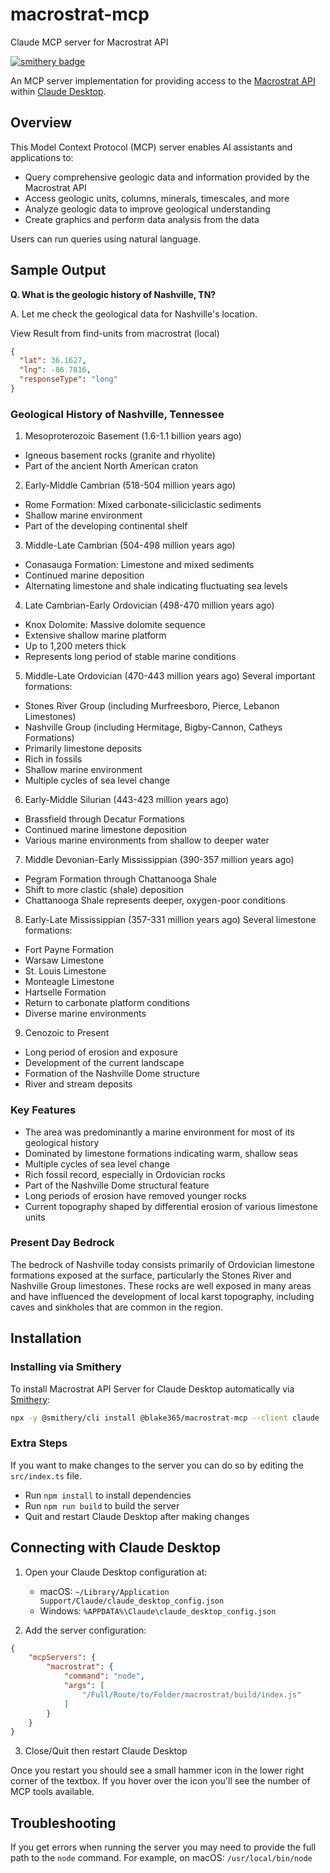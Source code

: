 # macrostrat-mcp
Claude MCP server for Macrostrat API

[![smithery badge](https://smithery.ai/badge/@blake365/macrostrat-mcp)](https://smithery.ai/server/@blake365/macrostrat-mcp)

An MCP server implementation for providing access to the [Macrostrat API](https://macrostrat.org/api) within [Claude Desktop](https://claude.ai/download).

## Overview

This Model Context Protocol (MCP) server enables AI assistants and applications to:

- Query comprehensive geologic data and information provided by the Macrostrat API
- Access geologic units, columns, minerals, timescales, and more
- Analyze geologic data to improve geological understanding
- Create graphics and perform data analysis from the data

Users can run queries using natural language.

## Sample Output

**Q. What is the geologic history of Nashville, TN?**

A. 
Let me check the geological data for Nashville's location.

View Result from find-units from macrostrat (local)
```json
{
  "lat": 36.1627,
  "lng": -86.7816,
  "responseType": "long"
}
```

### Geological History of Nashville, Tennessee
1. Mesoproterozoic Basement (1.6-1.1 billion years ago)
- Igneous basement rocks (granite and rhyolite)
- Part of the ancient North American craton

2. Early-Middle Cambrian (518-504 million years ago)
- Rome Formation: Mixed carbonate-siliciclastic sediments
- Shallow marine environment
- Part of the developing continental shelf

3. Middle-Late Cambrian (504-498 million years ago)
- Conasauga Formation: Limestone and mixed sediments
- Continued marine deposition
- Alternating limestone and shale indicating fluctuating sea levels

4. Late Cambrian-Early Ordovician (498-470 million years ago)
- Knox Dolomite: Massive dolomite sequence
- Extensive shallow marine platform
- Up to 1,200 meters thick
- Represents long period of stable marine conditions

5. Middle-Late Ordovician (470-443 million years ago)
Several important formations:
- Stones River Group (including Murfreesboro, Pierce, Lebanon Limestones)
- Nashville Group (including Hermitage, Bigby-Cannon, Catheys Formations)
- Primarily limestone deposits
- Rich in fossils
- Shallow marine environment
- Multiple cycles of sea level change

6. Early-Middle Silurian (443-423 million years ago)
- Brassfield through Decatur Formations
- Continued marine limestone deposition
- Various marine environments from shallow to deeper water

7. Middle Devonian-Early Mississippian (390-357 million years ago)
- Pegram Formation through Chattanooga Shale
- Shift to more clastic (shale) deposition
- Chattanooga Shale represents deeper, oxygen-poor conditions

8. Early-Late Mississippian (357-331 million years ago)
Several limestone formations:
- Fort Payne Formation
- Warsaw Limestone
- St. Louis Limestone
- Monteagle Limestone
- Hartselle Formation
- Return to carbonate platform conditions
- Diverse marine environments

9. Cenozoic to Present
- Long period of erosion and exposure
- Development of the current landscape
- Formation of the Nashville Dome structure
- River and stream deposits

### Key Features
- The area was predominantly a marine environment for most of its geological history
- Dominated by limestone formations indicating warm, shallow seas
- Multiple cycles of sea level change
- Rich fossil record, especially in Ordovician rocks
- Part of the Nashville Dome structural feature
- Long periods of erosion have removed younger rocks
- Current topography shaped by differential erosion of various limestone units

### Present Day Bedrock
The bedrock of Nashville today consists primarily of Ordovician limestone formations exposed at the surface, particularly the Stones River and Nashville Group limestones. These rocks are well exposed in many areas and have influenced the development of local karst topography, including caves and sinkholes that are common in the region.

## Installation

### Installing via Smithery

To install Macrostrat API Server for Claude Desktop automatically via [Smithery](https://smithery.ai/server/@blake365/macrostrat-mcp):

```bash
npx -y @smithery/cli install @blake365/macrostrat-mcp --client claude
```

### Extra Steps

If you want to make changes to the server you can do so by editing the `src/index.ts` file.
- Run `npm install` to install dependencies
- Run `npm run build` to build the server
- Quit and restart Claude Desktop after making changes


## Connecting with Claude Desktop

1. Open your Claude Desktop configuration at:
   - macOS: `~/Library/Application Support/Claude/claude_desktop_config.json`
   - Windows: `%APPDATA%\Claude\claude_desktop_config.json`

2. Add the server configuration:
```json
{
    "mcpServers": {
        "macrostrat": {
            "command": "node",
            "args": [
                "/Full/Route/to/Folder/macrostrat/build/index.js"
            ]
        }
    }
}
```

3. Close/Quit then restart Claude Desktop

Once you restart you should see a small hammer icon in the lower right corner of the textbox. If you hover over the icon you'll see the number of MCP tools available.

## Troubleshooting

If you get errors when running the server you may need to provide the full path to the `node` command. For example, on macOS: `/usr/local/bin/node`
